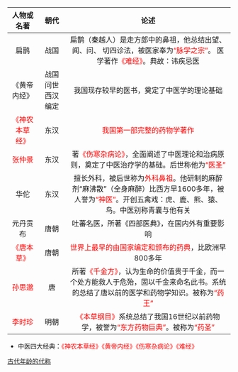 
|              人物或名著               |       朝代        |                             论述                             |
| :-----------------------------------: | :---------------: | :----------------------------------------------------------: |
|                 扁鹊                  |       战国        | 扁鹊（秦越人）是走方郎中的鼻祖，他总结出望、闻、问、 切四诊法，被医家奉为<font color=red>“脉学之宗”</font>。 医学著作<font color=red>《难经》</font>。典故：讳疾忌医 |
|             《黄帝内经》              | 战国问世 西汉编定 |          我国现存较早的医书，奠定了中医学的理论基础          |
| <font color=red>《神农本草经》</font> |       东汉        |      <font color=red>我国第一部完整的药物学著作</font>       |
|     <font color=red>张仲景</font>     |       东汉        | 著<font color=red>《伤寒杂病论》</font>，全面阐述了中医理论和治病原则，奠定了中医治疗学的基础。后世称他为<font color=red>“医圣”</font> |
|                 华佗                  |       东汉        | 擅长外科，被后世称为<font color=red>外科鼻祖</font>。他研制的麻醉剂“麻沸散”（全身麻醉）比西方早1600多年，被人誉为<font color=red>“神医”</font>。开创五禽戏：虎、鹿、熊、猿、鸟。中医别称青囊与他有关 |
|               元丹贡布                |       唐朝        |        吐蕃名医，所著《四部医典》，在国内外有重要影响        |
|   <font color=red>《唐本草》</font>   |       唐朝        | <font color=red>世界上最早的由国家编定和颁布的药典</font>，比欧洲早800多年 |
|     <font color=red>孙思邈</font>     |        唐         | 所著<font color=red>《千金方》</font>，认为生命的价值贵于千金，而一个处方能救人于危殆，固以千金来命名此书。系统的总结了唐以前的医学和药物学知识。被称为<font color=red>“药王”</font> |
|     <font color=red>李时珍</font>     |       明朝        | <font color=red>《本草纲目》</font>系统总结了我国16世纪以前药物学，被誉为<font color=red>“东方药物巨典”</font>。被称为<font color=red>“药圣”</font> |

- 中医四大经典：<font color=red>《神农本草经》《黄帝内经》《伤寒杂病论》《难经》</font>

[古代年龄的代称](lsrw/zgwh/gdnlddc/)
